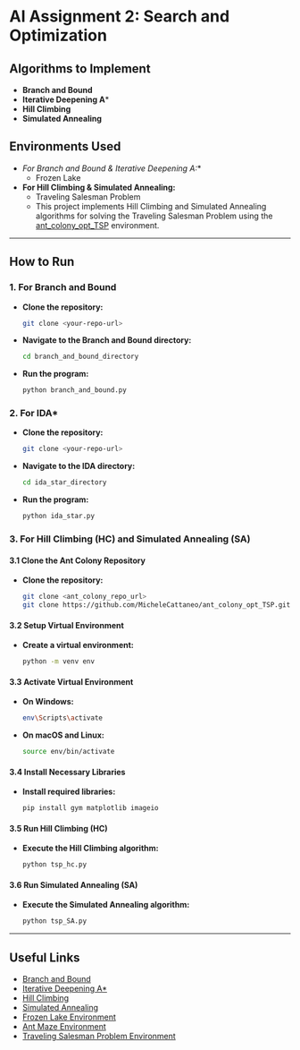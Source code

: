 # AI Assignment 2: Search and Optimization


## Algorithms to Implement
- **Branch and Bound**
- **Iterative Deepening A***
- **Hill Climbing**
- **Simulated Annealing**

## Environments Used 
- **For Branch and Bound & Iterative Deepening A*:**
  - Frozen Lake
- **For Hill Climbing & Simulated Annealing:**
  - Traveling Salesman Problem
   - This project implements Hill Climbing and Simulated Annealing algorithms for solving the Traveling Salesman Problem using the [ant_colony_opt_TSP](https://github.com/MicheleCattaneo/ant_colony_opt_TSP) environment.

-----------------------------------------------------------------------------------------------
## How to Run

### 1. For Branch and Bound
- **Clone the repository:**
  ```bash
  git clone <your-repo-url>
  ```
- **Navigate to the Branch and Bound directory:**
  ```bash
  cd branch_and_bound_directory
  ```
- **Run the program:**
  ```bash
  python branch_and_bound.py
  ```

### 2. For IDA*
- **Clone the repository:**
  ```bash
  git clone <your-repo-url>
  ```
- **Navigate to the IDA directory:**
  ```bash
  cd ida_star_directory
  ```
- **Run the program:**
  ```bash
  python ida_star.py
  ```

### 3. For Hill Climbing (HC) and Simulated Annealing (SA)
#### 3.1 Clone the Ant Colony Repository
- **Clone the repository:**
  ```bash
  git clone <ant_colony_repo_url>
  git clone https://github.com/MicheleCattaneo/ant_colony_opt_TSP.git
  ```

#### 3.2 Setup Virtual Environment
- **Create a virtual environment:**
  ```bash
  python -m venv env
  ```

#### 3.3 Activate Virtual Environment
- **On Windows:**
  ```bash
  env\Scripts\activate
  ```
- **On macOS and Linux:**
  ```bash
  source env/bin/activate
  ```

#### 3.4 Install Necessary Libraries
- **Install required libraries:**
  ```bash
  pip install gym matplotlib imageio
  ```

#### 3.5 Run Hill Climbing (HC)
- **Execute the Hill Climbing algorithm:**
  ```bash
  python tsp_hc.py
  ```

#### 3.6 Run Simulated Annealing (SA)
- **Execute the Simulated Annealing algorithm:**
  ```bash
  python tsp_SA.py
  ```
--------------------------------------------------------------------------------------------------

## Useful Links
- [Branch and Bound](https://en.wikipedia.org/wiki/Branch_and_bound)
- [Iterative Deepening A*](https://en.wikipedia.org/wiki/Iterative_deepening_A*)
- [Hill Climbing](https://en.wikipedia.org/wiki/Hill_climbing)
- [Simulated Annealing](https://en.wikipedia.org/wiki/Simulated_annealing)
- [Frozen Lake Environment](https://gymnasium.farama.org/environments/toy_text/frozen_lake/)
- [Ant Maze Environment](https://robotics.farama.org/envs/maze/ant_maze/)
- [Traveling Salesman Problem Environment](https://github.com/g-dendiev/gym_TSP)

